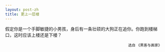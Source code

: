 ```yaml
---
layout: post-zh
title: 更上一层楼
---
```

假定你是一个手脚敏捷的小男孩，身后有一条壮硕的大狗正在追你。你跑到楼梯口，这时应该上楼还是下楼？
<p style="text-align: right;"><small>选自 《黑客与画家》</small></p>